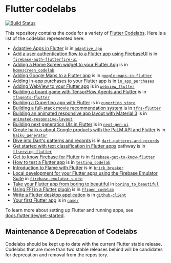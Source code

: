 # Flutter codelabs

[![Build Status](https://github.com/flutter/codelabs/workflows/Flutter%20CI/badge.svg)](https://github.com/flutter/codelabs/actions?workflow=Flutter%20CI)

This repository contains the code for a variety of [Flutter Codelabs](https://codelabs.developers.google.com/?product=flutter). 
Here is a list of the codelabs represented here:

  - [Adaptive Apps in Flutter](https://codelabs.developers.google.com/codelabs/flutter-adaptive-app) is in [`adaptive_app`](adaptive_app)
  - [Add a user authentication flow to a Flutter app using FirebaseUI](https://firebase.google.com/codelabs/firebase-auth-in-flutter-apps) is in [`firebase-auth-flutterfire-ui`](firebase-auth-flutterfire-ui)
  - [Adding a Home Screen widget to your Flutter App](https://codelabs.developers.google.com/flutter-home-screen-widgets) is in [`homescreen_codelab`](homescreen_codelab)
  - [Adding Google Maps to a Flutter app](https://codelabs.developers.google.com/codelabs/google-maps-in-flutter) is in [`google-maps-in-flutter`](google-maps-in-flutter)
  - [Adding in-app purchases to your Flutter app](https://codelabs.developers.google.com/codelabs/flutter-in-app-purchases) is in [`in_app_purchases`](in_app_purchases)
  - [Adding WebView to your Flutter app](https://codelabs.developers.google.com/codelabs/flutter-webview) is in [`webview_flutter`](webview_flutter)
  - [Building a board game with TensorFlow Agents and Flutter](https://codelabs.developers.google.com/tfagents-flutter) is in [`tfagents-flutter`](tfagents-flutter)  
  - [Building a Cupertino app with Flutter](https://codelabs.developers.google.com/codelabs/flutter-cupertino) is in [`cupertino_store`](cupertino_store)
  - [Building a full-stack movie recommendation system](https://codelabs.developers.google.com/tfrecommenders-flutter) is in [`tfrs-flutter`](tfrs-flutter)
  - [Building an animated responsive app layout with Material 3](https://codelabs.developers.google.com/codelabs/flutter-animated-responsive-layout) is in [`animated-responsive-layout`](animated-responsive-layout)
  - [Building next generation UIs in Flutter](https://codelabs.developers.google.com/codelabs/flutter-next-gen-uis?hl=en#0) is in [`next-gen-ui`](next-gen-ui)
  - [Create haikus about Google products with the PaLM API and Flutter](https://codelabs.developers.google.com/haiku-generator) is in [`haiku_generator`](haiku_generator)
  - [Dive into Dart's patterns and records](https://codelabs.developers.google.com/codelabs/dart-patterns-records) is in [`dart-patterns-and-records`](dart-patterns-and-records)
  - [Get started with text classification in Flutter apps](https://developers.google.com/learn/pathways/text-classification-flutter) pathway is in [`tfserving-flutter`](tfserving-flutter)
  - [Get to know Firebase for Flutter](https://firebase.google.com/codelabs/firebase-get-to-know-flutter) is in [`firebase-get-to-know-flutter`](firebase-get-to-know-flutter)
  - [How to test a Flutter app](https://codelabs.developers.google.com/codelabs/flutter-app-testing) is in [`testing_codelab`](testing_codelab)
  - [Introduction to Flame with Flutter](https://codelabs.developers.google.com/codelabs/flutter-flame-brick-breaker) is in [`brick_breaker`](brick_breaker)
  - [Local development for your Flutter apps using the Firebase Emulator Suite](https://firebase.google.com/codelabs/get-started-firebase-emulators-and-flutter) in [`firebase-emulator-suite`](firebase-emulator-suite)
  - [Take your Flutter app from boring to beautiful](https://codelabs.developers.google.com/codelabs/flutter-boring-to-beautiful) in [`boring_to_beautiful`](boring_to_beautiful)
  - [Using FFI in a Flutter plugin](https://codelabs.developers.google.com/codelabs/flutter-ffigen) is in [`ffigen_codelab`](ffigen_codelab)
  - [Write a Flutter desktop application](https://codelabs.developers.google.com/codelabs/flutter-github-client) is in [`github-client`](github-client)
  - [Your first Flutter app](https://codelabs.developers.google.com/codelabs/flutter-codelab-first) is in [`namer`](namer)

To learn more about setting up Flutter and running apps, see
[docs.flutter.dev/get-started][].

[docs.flutter.dev/get-started]: https://docs.flutter.dev/get-started

## Maintenance & Deprecation of Codelabs

Codelabs should be kept up to date with the current Flutter stable release. Codelabs that are more than two stable releases 
behind will be candidates for deprecation and removal from the repository.
